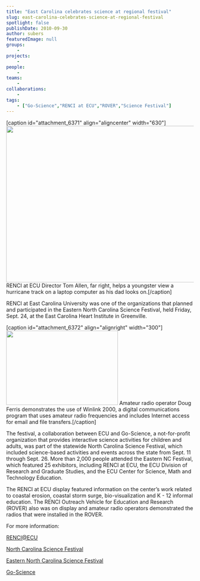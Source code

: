 ```yaml
---
title: "East Carolina celebrates science at regional festival"
slug: east-carolina-celebrates-science-at-regional-festival
spotlight: false
publishDate: 2010-09-30
author: subers
featuredImage: null
groups:
    - 
projects:
    - 
people:
    - 
teams: 
    - 
collaborations:
    - 
tags:
    - ["Go-Science","RENCI at ECU","ROVER","Science Festival"]
---
```

[caption id="attachment_6371" align="aligncenter" width="630"]<a href="http://www.renci.org/wp-content/uploads/2010/09/ScienceFest1sm.jpg"><img class="wp-image-6371 size-large" title="ScienceFest1sm" src="http://www.renci.org/wp-content/uploads/2010/09/ScienceFest1sm-630x421.jpg" alt="" width="630" height="421" /></a> RENCI at ECU Director Tom Allen, far right, helps a youngster view a hurricane track on a laptop computer as his dad looks on.[/caption]

RENCI at East Carolina University was one of the organizations that planned and participated in the Eastern North Carolina Science Festival, held Friday, Sept. 24, at the East Carolina Heart Institute in Greenville.

<!--more-->

[caption id="attachment_6372" align="alignright" width="300"]<a href="http://www.renci.org/wp-content/uploads/2010/09/ScienceFest2sm.jpg"><img class="size-medium wp-image-6372 " title="ScienceFest2sm" src="http://www.renci.org/wp-content/uploads/2010/09/ScienceFest2sm-300x200.jpg" alt="" width="300" height="200" /></a> Amateur radio operator Doug Ferris demonstrates the use of Winlink 2000, a digital communications program that uses amateur radio frequencies and includes Internet access for email and file transfers.[/caption]

The festival, a collaboration between ECU and Go-Science, a not-for-profit organization that provides interactive science activities for children and adults, was part of the statewide North Carolina Science Festival, which included science-based activities and events across the state from Sept. 11 through Sept. 26. More than 2,000 people attended the Eastern NC Festival, which featured 25 exhibitors, including RENCI at ECU, the ECU Division of Research and Graduate Studies, and the ECU Center for Science, Math and Technology Education.

The RENCI at ECU display featured information on the center’s work related to coastal erosion, coastal storm surge, bio-visualization and K - 12 informal education. The RENCI Outreach Vehicle for Education and Research (ROVER) also was on display and amateur radio operators demonstrated the radios that were installed in the ROVER.

For more information:

<a href="http://www.ecu.edu/renci/" target="_blank">RENCI@ECU</a>

<a href="http://www.ncsciencefestival.org/" target="_blank">North Carolina Science Festival</a>

<a href="http://go-science.org/?page_id=806" target="_blank">Eastern North Carolina Science Festival</a>

<a href="http://go-science.org/" target="_blank">Go-Science</a>
